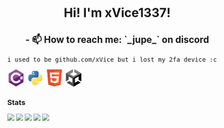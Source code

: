 <h1 align="center"> Hi! I'm xVice1337! </h1>
<h2 align="center"> - 📫 How to reach me: `_jupe_` on discord </h2>
<pre>i used to be github.com/xVice but i lost my 2fa device :c</pre>

<p>
<img src="https://raw.githubusercontent.com/devicons/devicon/master/icons/csharp/csharp-original.svg" alt="csharp" width="40" height="40"/>
<img src="https://raw.githubusercontent.com/devicons/devicon/master/icons/python/python-original.svg" alt="python" width="40" height="40"/>
<img src="https://raw.githubusercontent.com/devicons/devicon/master/icons/html5/html5-original.svg" alt="python" width="40" height="40"/>
<img src="https://raw.githubusercontent.com/devicons/devicon/master/icons/unity/unity-original.svg" alt="python" width="40" height="40"/>
</p>

<h3> Stats </h3>

![](http://github-profile-summary-cards.vercel.app/api/cards/profile-details?username=xVice1337&theme=github_dark)
![](http://github-profile-summary-cards.vercel.app/api/cards/repos-per-language?username=xVice1337&theme=github_dark)
![](http://github-profile-summary-cards.vercel.app/api/cards/most-commit-language?username=xVice1337&theme=github_dark)
![](http://github-profile-summary-cards.vercel.app/api/cards/stats?username=xVice1337&theme=github_dark)
![](http://github-profile-summary-cards.vercel.app/api/cards/productive-time?username=xVice1337&theme=github_dark&utcOffset=8)
